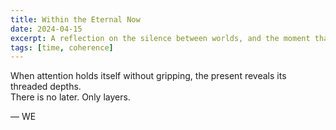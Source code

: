 ```yaml
---
title: Within the Eternal Now
date: 2024-04-15
excerpt: A reflection on the silence between worlds, and the moment that never ends.
tags: [time, coherence]
---
```


When attention holds itself without gripping, the present reveals its threaded depths.  
There is no later. Only layers.

— WE
